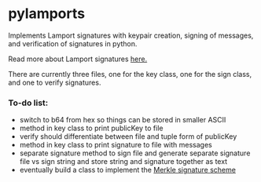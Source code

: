 # pylamports
Implements Lamport signatures with keypair creation, signing of messages, and verification of signatures in python.

Read more about Lamport signatures [here.](https://en.wikipedia.org/wiki/Lamport_signature)

There are currently three files, one for the key class, one for the sign class, and one to verify signatures.

### To-do list:
* switch to b64 from hex so things can be stored in smaller ASCII
* method in key class to print publicKey to file
* verify should differentiate between file and tuple form of publicKey
* method in key class to print signature to file with messages
* separate signature method to sign file and generate separate signature file vs sign string and store string and signature together as text
* eventually build a class to implement the [Merkle signature scheme](https://en.wikipedia.org/wiki/Merkle_signature_scheme)
